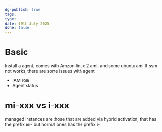 ```yaml
---
dg-publish: true
tags: 
type: 
date: 19th July 2025
done: false
---
```

# Basic
Install a agent, comes with Amzon linux 2 ami, and some ubuntu ami
If ssm not works, there are some issues with agent
- IAM role
- Agent status
# mi-xxx vs i-xxx
managed instances are those that are added via hybrid activation, that has the prefix mi- but normal ones has the prefix i-